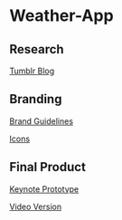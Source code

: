 # Weather-App

## Research

[Tumblr Blog](https://csd3sign.tumblr.com/tagged/ixd303)

## Branding

[Brand Guidelines](https://github.com/CSD3SIGN/Weather-App/blob/master/Brand%20Guidelines.pdf)

[Icons](https://csd3sign.tumblr.com/post/173685595258/app-icons-here-are-my-icons-for-my-weather-app)

## Final Product

[Keynote Prototype]()

[Video Version](https://csd3sign.tumblr.com/post/173686538830/prototyping-just-a-short-video-of-my-app-working)
